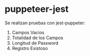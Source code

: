 # puppeteer-jest

Se realizan pruebas con jest-puppeter:
1. Campos Vacios
2. Totalidad de los Campos
3. Longitud de Password
4. Registro Existoso
